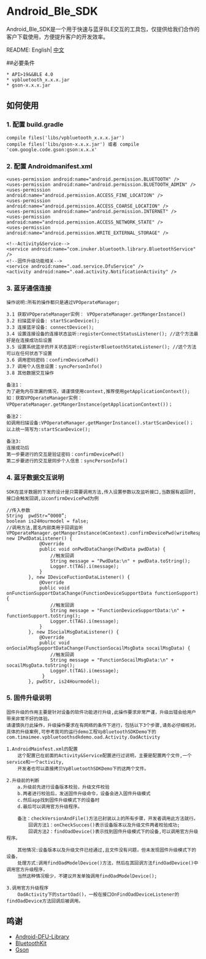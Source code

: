 # Android_Ble_SDK
Android_Ble_SDK是一个用于快速与蓝牙BLE交互的工具包，仅提供给我们合作的客户下载使用，方便提升客户的开发效率。


README: English| [中文](https://github.com/HBandSDK/Android_Ble_SDK/blob/master/README.md)

##必要条件

    * API>19&&BLE 4.0
    * vpbluetooth_x.x.x.jar
    * gson-x.x.x.jar

## 如何使用

### 1. 配置 build.gradle

    compile files('libs/vpbluetooth_x.x.x.jar')  
    compile files('libs/gson-x.x.x.jar') 或者 compile 'com.google.code.gson:gson:x.x.x'  

### 2. 配置 Androidmanifest.xml

    <uses-permission android:name="android.permission.BLUETOOTH" />
    <uses-permission android:name="android.permission.BLUETOOTH_ADMIN" />
    <uses-permission android:name="android.permission.ACCESS_FINE_LOCATION" />
    <uses-permission android:name="android.permission.ACCESS_COARSE_LOCATION" />
    <uses-permission android:name="android.permission.INTERNET" />
    <uses-permission android:name="android.permission.ACCESS_NETWORK_STATE" />
    <uses-permission android:name="android.permission.WRITE_EXTERNAL_STORAGE" />
    
    <!--Activity&Service-->
    <service android:name="com.inuker.bluetooth.library.BluetoothService" />        
    <!--固件升级功能相关-->
    <service android:name=".oad.service.DfuService" /> 
    <activity android:name=".oad.activity.NotificationActivity" />
### 3. 蓝牙通信连接


    操作说明:所有的操作都只是通过VPOperateManager;
    
    3.1 获取VPOperateManager实例： VPOperateManager.getMangerInstance()
    3.2 扫描蓝牙设备: startScanDevice();
    3.3 连接蓝牙设备: connectDevice();
    3.4 设置连接设备的连接状态监听:registerConnectStatusListener(); //这个方法最好是在连接成功后设置
    3.5 设置系统蓝牙的开关状态监听:registerBluetoothStateListener(); //这个方法可以在任何状态下设置
    3.6 调用密码密码：confirmDevicePwd()
    3.7 调用个人信息设置：syncPersonInfo()
    3.8 其他数据交互操作
    
    备注1：
    为了避免内存泄漏的情况，请谨慎使用context,推荐使用getApplicationContext();
    如：获取VPOperateManager实例：VPOperateManager.getMangerInstance(getApplicationContext())；
    
    备注2： 
    如调用扫描设备:VPOperateManager.getMangerInstance().startScanDevice()；
    以上统一简写为:startScanDevice();
    
    备注3:
    连接成功后
    第一步要进行的交互是验证密码：confirmDevicePwd()
    第二步要进行的交互是同步个人信息：syncPersonInfo()

### 4. 蓝牙数据交互说明

    SDK在蓝牙数据的下发的设计是只需要调用方法,传入设置参数以及监听接口,当数据有返回时,接口会触发回调,以confirmDevicePwd为例
    
    //传入参数
    String  pwdStr=“0000”;
    boolean is24Hourmodel = false;   
    //调用方法,匿名内部类用于回调监听
    VPOperateManager.getMangerInstance(mContext).confirmDevicePwd(writeResponse, new IPwdDataListener() {
                @Override
                public void onPwdDataChange(PwdData pwdData) {
                    //触发回调
                    String message = "PwdData:\n" + pwdData.toString();
                    Logger.t(TAG).i(message);
                }
            }, new IDeviceFuctionDataListener() {
                @Override
                public void onFunctionSupportDataChange(FunctionDeviceSupportData functionSupport) {
                    //触发回调
                    String message = "FunctionDeviceSupportData:\n" + functionSupport.toString();
                    Logger.t(TAG).i(message);
                }
            }, new ISocialMsgDataListener() {
                @Override
                public void onSocialMsgSupportDataChange(FunctionSocailMsgData socailMsgData) {
                    //触发回调
                    String message = "FunctionSocailMsgData:\n" + socailMsgData.toString();
                    Logger.t(TAG).i(message);
                 }
            }, pwdStr, is24Hourmodel);
            
### 5. 固件升级说明

    固件升级的作用主要是针对设备的软件功能进行升级,此操作要求非常严谨，升级出错会给用户带来非常不好的体验。  
    请谨慎执行此操作，升级操作要求在有网络的条件下进行，包括以下3个步骤,请务必仔细核对。  
    具体的升级案例,可参考我司的运行demo工程VpBluetoothSDKDemo下的com.timaimee.vpbluetoothsdkdemo.oad.Activity.OadActivity
    
    1.AndroidMainfest.xml的配置	      
        这个配置已在前面的Activity&Service配置进行过说明，主要是配置两个文件,一个service和一个activity,
        开发者也可以直接拷贝VpBluetoothSDKDemo下的这两个文件。
    
    2.升级前的判断
        a.升级前先进行设备版本校验，升级文件校验
        b.两者进行校验后，发送固件升级命令，设备会进入固件升级模式
        c.然后app找到固件升级模式下的设备时
        d.最后可以调用官方升级程序。

        备注：checkVersionAndFile()方法已封装以上的所有步骤，开发者调用此方法就行。
            回调方法1：onCheckSucces()表示设备版本以及升级文件两者校验成功;
            回调方法2：findOadDevice()表示找到固件升级模式下的设备,可以调用官方升级程序。
         
        其他情况:设备版本以及升级文件已经通过,且文件没有问题，但未发现固件升级模式下的设备，
        处理方式:调用findOadModelDevice()方法，然后在其回调方法findOadDevice()中调用官方升级程序，
        当然这种情况极少，不建议开发单独调用findOadModelDevice();
    
    3.调用官方升级程序
        OadActivity下的startOad()，一般在接口OnFindOadDeviceListener的findOadDevice方法回调后被调用。

## 鸣谢

* [Android-DFU-Library](https://github.com/NordicSemiconductor/Android-DFU-Library)
* [BluetoothKit](https://github.com/dingjikerbo/BluetoothKit)  
* [Gson](https://github.com/google/gson)  








